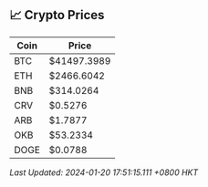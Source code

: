 ## 📈 Crypto Prices

| Coin | Price |
| ---- | ----- |
| BTC | $41497.3989 |
| ETH | $2466.6042 |
| BNB | $314.0264 |
| CRV | $0.5276 |
| ARB | $1.7877 |
| OKB | $53.2334 |
| DOGE | $0.0788 |

_Last Updated: 2024-01-20 17:51:15.111 +0800 HKT_